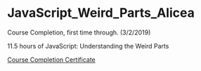 # JavaScript_Weird_Parts_Alicea
Course Completion, first time through. (3/2/2019)

11.5 hours of JavaScript: Understanding the Weird Parts

[Course Completion Certificate](https://www.udemy.com/certificate/UC-YMYWN0S7/)
